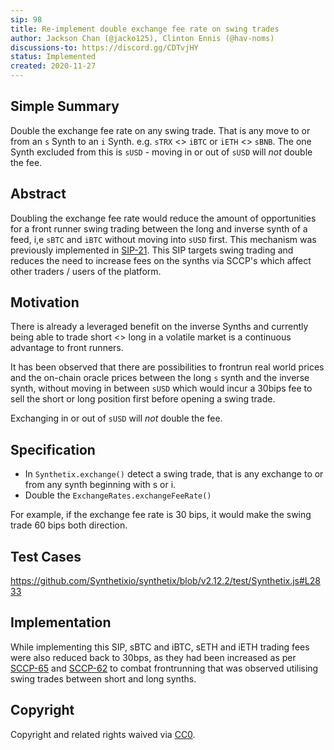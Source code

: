 ```yaml
---
sip: 98
title: Re-implement double exchange fee rate on swing trades
author: Jackson Chan (@jacko125), Clinton Ennis (@hav-noms)
discussions-to: https://discord.gg/CDTvjHY
status: Implemented
created: 2020-11-27
---
```


## Simple Summary

<!--"If you can't explain it simply, you don't understand it well enough." Provide a simplified and layman-accessible explanation of the SIP.-->

Double the exchange fee rate on any swing trade. That is any move to or from an `s` Synth to an `i` Synth. e.g. `sTRX` <> `iBTC` or `iETH` <> `sBNB`. The one Synth excluded from this is `sUSD` - moving in or out of `sUSD` will _not_ double the fee.

## Abstract

<!--A short (~200 word) description of the technical issue being addressed.-->

Doubling the exchange fee rate would reduce the amount of opportunities for a front runner swing trading between the long and inverse synth of a feed, i,e `sBTC` and `iBTC` without moving into `sUSD` first. This mechanism was previously implemented in [SIP-21](./sip-21). This SIP targets swing trading and reduces the need to increase fees on the synths via SCCP's which affect other traders / users of the platform.

## Motivation

<!--The motivation is critical for SIPs that want to change Synthetix. It should clearly explain why the existing protocol specification is inadequate to address the problem that the SIP solves. SIP submissions without sufficient motivation may be rejected outright.-->

There is already a leveraged benefit on the inverse Synths and currently being able to trade short <> long in a volatile market is a continuous advantage to front runners.

It has been observed that there are possibilities to frontrun real world prices and the on-chain oracle prices between the long `s` synth and the inverse synth, without moving in between `sUSD` which would incur a 30bips fee to sell the short or long position first before opening a swing trade.

Exchanging in or out of `sUSD` will _not_ double the fee.

## Specification

<!--The technical specification should describe the syntax and semantics of any new feature.-->

- In `Synthetix.exchange()` detect a swing trade, that is any exchange to or from any synth beginning with s or i.
- Double the `ExchangeRates.exchangeFeeRate()`

For example, if the exchange fee rate is 30 bips, it would make the swing trade 60 bips both direction.

## Test Cases

<!--Test cases for an implementation are mandatory for SIPs but can be included with the implementation..-->
https://github.com/Synthetixio/synthetix/blob/v2.12.2/test/Synthetix.js#L2833

## Implementation

<!--The implementations must be completed before any SIP is given status "Implemented", but it need not be completed before the SIP is "Approved". While there is merit to the approach of reaching consensus on the specification and rationale before writing code, the principle of "rough consensus and running code" is still useful when it comes to resolving many discussions of API details.-->

While implementing this SIP, sBTC and iBTC, sETH and iETH trading fees were also reduced back to 30bps, as they had been increased as per [SCCP-65](./sccp-65) and [SCCP-62](./sccp-62) to combat frontrunning that was observed utilising swing trades between short and long synths.

## Copyright

Copyright and related rights waived via [CC0](https://creativecommons.org/publicdomain/zero/1.0/).
